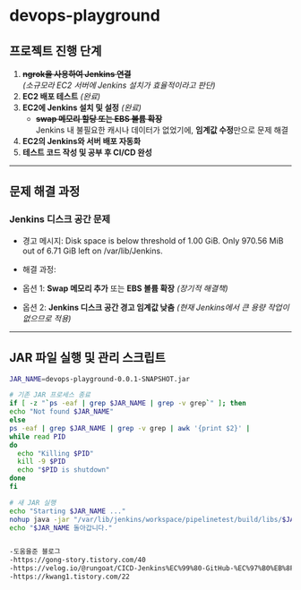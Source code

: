 # devops-playground

## 프로젝트 진행 단계

1. **~~ngrok을 사용하여 Jenkins 연결~~**  
   _(소규모라 EC2 서버에 Jenkins 설치가 효율적이라고 판단)_  
2. **EC2 배포 테스트** _(완료)_  
3. **EC2에 Jenkins 설치 및 설정** _(완료)_  
   - **~~swap 메모리 할당 또는 EBS 볼륨 확장~~**  
     Jenkins 내 불필요한 캐시나 데이터가 없었기에, **임계값 수정**만으로 문제 해결  
4. **EC2의 Jenkins와 서버 배포 자동화**  
5. **테스트 코드 작성 및 공부 후 CI/CD 완성**

---

## 문제 해결 과정

### Jenkins 디스크 공간 문제
- 경고 메시지:  Disk space is below threshold of 1.00 GiB. Only 970.56 MiB out of 6.71 GiB left on /var/lib/Jenkins.

- 해결 과정:
- 옵션 1: **Swap 메모리 추가** 또는 **EBS 볼륨 확장** _(장기적 해결책)_  
- 옵션 2: **Jenkins 디스크 공간 경고 임계값 낮춤** _(현재 Jenkins에서 큰 용량 작업이 없으므로 적용)_

---

## JAR 파일 실행 및 관리 스크립트

```bash
JAR_NAME=devops-playground-0.0.1-SNAPSHOT.jar

# 기존 JAR 프로세스 종료
if [ -z "`ps -eaf | grep $JAR_NAME | grep -v grep`" ]; then
echo "Not found $JAR_NAME"
else
ps -eaf | grep $JAR_NAME | grep -v grep | awk '{print $2}' |
while read PID
do
  echo "Killing $PID"
  kill -9 $PID
  echo "$PID is shutdown"
done
fi

# 새 JAR 실행
echo "Starting $JAR_NAME ..."
nohup java -jar "/var/lib/jenkins/workspace/pipelinetest/build/libs/$JAR_NAME" > /dev/null 2>&1 &
echo "$JAR_NAME 돌아갑니다."


-도움을준 블로그
-https://gong-story.tistory.com/40
-https://velog.io/@rungoat/CICD-Jenkins%EC%99%80-GitHub-%EC%97%B0%EB%8F%99%ED%95%98%EA%B8%B0
-https://kwang1.tistory.com/22

